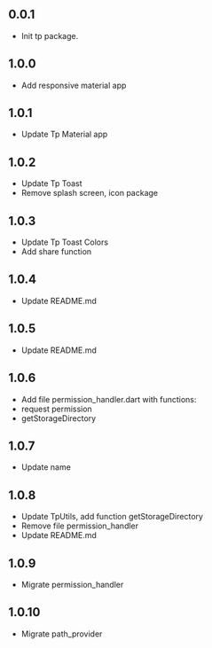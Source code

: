 ## 0.0.1

* Init tp package.

## 1.0.0

* Add responsive material app

## 1.0.1

* Update Tp Material app

## 1.0.2

* Update Tp Toast
* Remove splash screen, icon package

## 1.0.3

* Update Tp Toast Colors
* Add share function

## 1.0.4

* Update README.md

## 1.0.5

* Update README.md

## 1.0.6

* Add file permission_handler.dart with functions:
* request permission
* getStorageDirectory

## 1.0.7

* Update name

## 1.0.8

* Update TpUtils, add function getStorageDirectory
* Remove file permission_handler
* Update README.md

## 1.0.9

* Migrate permission_handler

## 1.0.10

* Migrate path_provider
